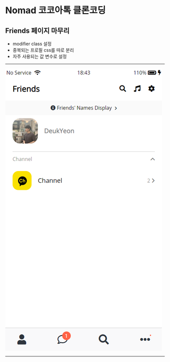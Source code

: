 Nomad 코코아톡 클론코딩
==============
## Friends 페이지 마무리

* modifier class 설정
* 중복되는 프로필 css를 따로 분리
* 자주 사용되는 값 변수로 설정
 
-----------------

![200808](https://github.com/HyeongJun94/cs_study/blob/master/daily/deukyeon/img/200808.PNG)

----------------
